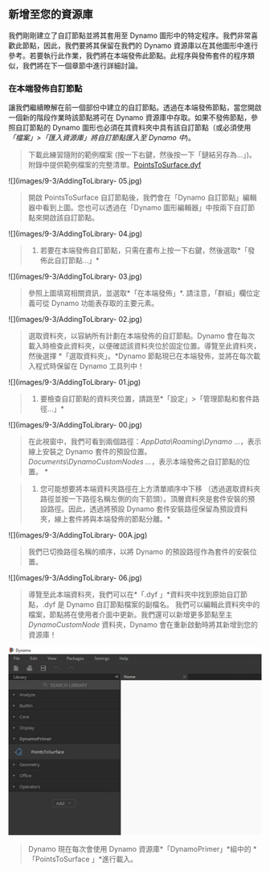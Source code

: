 

## 新增至您的資源庫

我們剛剛建立了自訂節點並將其套用至 Dynamo 圖形中的特定程序。我們非常喜歡此節點，因此，我們要將其保留在我們的 Dynamo 資源庫以在其他圖形中進行參考。若要執行此作業，我們將在本端發佈此節點。此程序與發佈套件的程序類似，我們將在下一個章節中進行詳細討論。

### 在本端發佈自訂節點

讓我們繼續瞭解在前一個部份中建立的自訂節點。透過在本端發佈節點，當您開啟一個新的階段作業時該節點將可在 Dynamo 資源庫中存取。如果不發佈節點，參照自訂節點的 Dynamo 圖形也必須在其資料夾中具有該自訂節點（或必須使用 *「檔案」>「匯入資源庫」將自訂節點匯入至 Dynamo 中*)。

> 下載此練習隨附的範例檔案 (按一下右鍵，然後按一下「鏈結另存為...」)。附錄中提供範例檔案的完整清單。[PointsToSurface.dyf](datasets/9-3/PointsToSurface.dyf)

![](images/9-3/AddingToLibrary- 05.jpg)

> 開啟 PointsToSurface 自訂節點後，我們會在「Dynamo 自訂節點」編輯器中看到上圖。您也可以透過在「Dynamo 圖形編輯器」中按兩下自訂節點來開啟該自訂節點。

![](images/9-3/AddingToLibrary- 04.jpg)

> 1. 若要在本端發佈自訂節點，只需在畫布上按一下右鍵，然後選取*「發佈此自訂節點...」*

![](images/9-3/AddingToLibrary- 03.jpg)

> 參照上圖填寫相關資訊，並選取*「在本端發佈」*. 請注意，「群組」欄位定義可從 Dynamo 功能表存取的主要元素。

![](images/9-3/AddingToLibrary- 02.jpg)

> 選取資料夾，以容納所有計劃在本端發佈的自訂節點。Dynamo 會在每次載入時檢查此資料夾，以便確認該資料夾位於固定位置。導覽至此資料夾，然後選擇 *「選取資料夾」。*Dynamo 節點現已在本端發佈，並將在每次載入程式時保留在 Dynamo 工具列中！

![](images/9-3/AddingToLibrary- 01.jpg)

> 1. 要檢查自訂節點的資料夾位置，請跳至*「設定」>「管理節點和套件路徑...」*

![](images/9-3/AddingToLibrary- 00.jpg)

> 在此視窗中，我們可看到兩個路徑：*AppData\Roaming\Dynamo ...*，表示線上安裝之 Dynamo 套件的預設位置。 *Documents\DynamoCustomNodes ...*，表示本端發佈之自訂節點的位置。 *

> 1. 您可能想要將本端資料夾路徑在上方清單順序中下移 （透過選取資料夾路徑並按一下路徑名稱左側的向下箭頭）。頂層資料夾是套件安裝的預設路徑。因此，透過將預設 Dynamo 套件安裝路徑保留為預設資料夾，線上套件將與本端發佈的節點分離。*

![](images/9-3/AddingToLibrary- 00A.jpg)

> 我們已切換路徑名稱的順序，以將 Dynamo 的預設路徑作為套件的安裝位置。

![](images/9-3/AddingToLibrary- 06.jpg)

> 導覽至此本端資料夾，我們可以在*「.dyf 」*資料夾中找到原始自訂節點，.dyf 是 Dynamo 自訂節點檔案的副檔名。 我們可以編輯此資料夾中的檔案，節點將在使用者介面中更新。我們還可以新增更多節點至主 *DynamoCustomNode* 資料夾，Dynamo 會在重新啟動時將其新增到您的資源庫！

![](images/9-3/library.jpg)

> Dynamo 現在每次會使用 Dynamo 資源庫*「DynamoPrimer」*組中的 *「PointsToSurface 」*進行載入。

